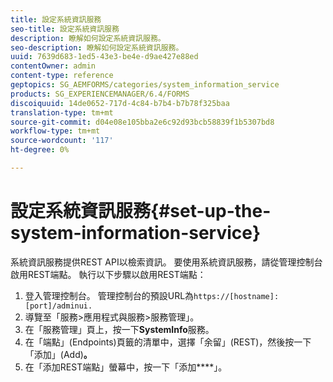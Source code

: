 ```yaml
---
title: 設定系統資訊服務
seo-title: 設定系統資訊服務
description: 瞭解如何設定系統資訊服務。
seo-description: 瞭解如何設定系統資訊服務。
uuid: 7639d683-1ed5-43e3-be4e-d9ae427e88ed
contentOwner: admin
content-type: reference
geptopics: SG_AEMFORMS/categories/system_information_service
products: SG_EXPERIENCEMANAGER/6.4/FORMS
discoiquuid: 14de0652-717d-4c84-b7b4-b7b78f325baa
translation-type: tm+mt
source-git-commit: d04e08e105bba2e6c92d93bcb58839f1b5307bd8
workflow-type: tm+mt
source-wordcount: '117'
ht-degree: 0%

---
```



# 設定系統資訊服務{#set-up-the-system-information-service}

系統資訊服務提供REST API以檢索資訊。 要使用系統資訊服務，請從管理控制台啟用REST端點。 執行以下步驟以啟用REST端點：

1. 登入管理控制台。 管理控制台的預設URL為`https://[hostname]:[port]/adminui.`
1. 導覽至「服務>應用程式與服務>服務管理」。
1. 在「服務管理」頁上，按一下&#x200B;**SystemInfo**&#x200B;服務。
1. 在「端點」(Endpoints)頁籤的清單中，選擇「余留」(REST)，然後按一下「添加」(Add)**。**
1. 在「添加REST端點」螢幕中，按一下「添加&#x200B;****」。

